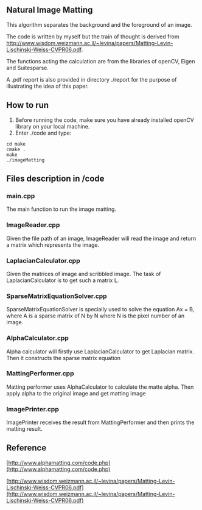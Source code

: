 ## Natural Image Matting

This algorithm separates the background and the foreground of an image.

The code is written by myself but the train of thought is derived from http://www.wisdom.weizmann.ac.il/~levina/papers/Matting-Levin-Lischinski-Weiss-CVPR06.pdf. 

The functions acting the calculation are from the libraries of openCV, Eigen and Suitesparse. 

A .pdf report is also provided in directory ./report for the purpose of illustrating the idea of this paper.

## How to run
1. Before running the code, make sure you have already installed openCV library on your local machine.
2. Enter ./code and type:

~~~~
cd make
cmake .
make
./imageMatting
~~~~

## Files description in /code

### main.cpp
The main function to run the image matting.

### ImageReader.cpp
Given the file path of an image, ImageReader will read the image and return a matrix which represents the image.

### LaplacianCalculator.cpp
Given the matrices of image and scribbled image. The task of LaplacianCalculator is to get such a matrix L.

### SparseMatrixEquationSolver.cpp
SparseMatrixEquationSolver is specially used to solve the equation Ax = B, where A is a sparse matrix of N by N where N is the pixel number of an image.

### AlphaCalculator.cpp
Alpha calculator will firstly use LaplacianCalculator to get Laplacian matrix. Then it constructs the sparse matrix equation

### MattingPerformer.cpp
Matting performer uses AlphaCalculator to calculate the matte alpha. Then apply alpha to the original image and get matting image

### ImagePrinter.cpp
ImagePrinter receives the result from MattingPerformer and then prints the matting result. 

## Reference

[http://www.alphamatting.com/code.php](http://www.alphamatting.com/code.php)

[http://www.wisdom.weizmann.ac.il/~levina/papers/Matting-Levin-Lischinski-Weiss-CVPR06.pdf](http://www.wisdom.weizmann.ac.il/~levina/papers/Matting-Levin-Lischinski-Weiss-CVPR06.pdf)
